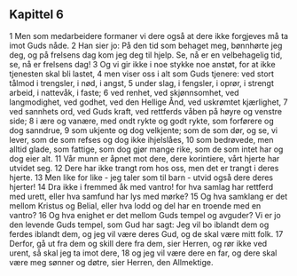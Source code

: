 ## Kapittel 6

1 Men som medarbeidere formaner vi dere også at dere ikke forgjeves må ta imot Guds nåde.
2 Han sier jo: På den tid som behaget meg, bønnhørte jeg deg, og på frelsens dag kom jeg deg til hjelp. Se, nå er en velbehagelig tid, se, nå er frelsens dag!
3 Og vi gir ikke i noe stykke noe anstøt, for at ikke tjenesten skal bli lastet,
4 men viser oss i alt som Guds tjenere: ved stort tålmod i trengsler, i nød, i angst,
5 under slag, i fengsler, i oprør, i strengt arbeid, i nattevåk, i faste;
6 ved renhet, ved skjønnsomhet, ved langmodighet, ved godhet, ved den Hellige Ånd, ved uskrømtet kjærlighet,
7 ved sannhets ord, ved Guds kraft, ved rettferds våben på høyre og venstre side;
8 i ære og vanære, med ondt rykte og godt rykte, som forførere og dog sanndrue,
9 som ukjente og dog velkjente; som de som dør, og se, vi lever, som de som refses og dog ikke ihjelslåes,
10 som bedrøvede, men alltid glade, som fattige, som dog gjør mange rike, som de som intet har og dog eier alt.
11 Vår munn er åpnet mot dere, dere korintiere, vårt hjerte har utvidet seg.
12 Dere har ikke trangt rom hos oss, men det er trangt i deres hjerte.
13 Men like for like - jeg taler som til barn - utvid også dere deres hjerter!
14 Dra ikke i fremmed åk med vantro! for hva samlag har rettferd med urett, eller hva samfund har lys med mørke?
15 Og hva samklang er det mellom Kristus og Belial, eller hva lodd og del har en troende med en vantro?
16 Og hva enighet er det mellom Guds tempel og avguder? Vi er jo den levende Guds tempel, som Gud har sagt: Jeg vil bo iblandt dem og ferdes iblandt dem, og jeg vil være deres Gud, og de skal være mitt folk.
17 Derfor, gå ut fra dem og skill dere fra dem, sier Herren, og rør ikke ved urent, så skal jeg ta imot dere,
18 og jeg vil være dere en far, og dere skal være meg sønner og døtre, sier Herren, den Allmektige.
